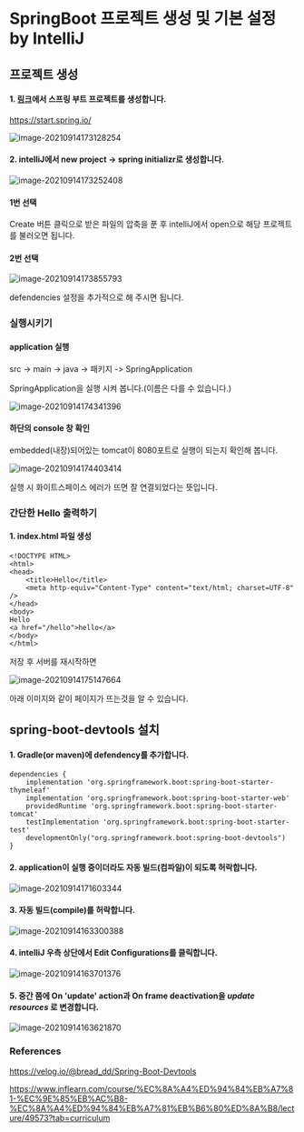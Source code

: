 # SpringBoot 프로젝트 생성 및 기본 설정 by IntelliJ

## 프로젝트 생성

#### 1. [링크](https://start.spring.io/)에서 스프링 부트 프로젝트를 생성합니다.



https://start.spring.io/

![image-20210914173128254](https://raw.githubusercontent.com/KrGil/TIL/main/Projects/springBoot/SpringBoot_createProject_intelliJ.assets/image-20210914173128254.png)

#### 2. intelliJ에서 new project -> spring initializr로 생성합니다.

![image-20210914173252408](SpringBoot_createProject_intelliJ.assets/image-20210914173252408.png)

#### 1번 선택

Create 버튼 클릭으로 받은 파일의 압축을 푼 후 intelliJ에서 open으로 해당 프로젝트를 불러오면 됩니다.

#### 2번 선택

![image-20210914173855793](https://raw.githubusercontent.com/KrGil/TIL/main/Projects/springBoot/SpringBoot_createProject_intelliJ.assets/image-20210914173855793.png)

defendencies 설정을 추가적으로 해 주시면 됩니다.

### 실행시키기

#### application 실행

src -> main -> java -> 패키지 -> <name>SpringApplication

SpringApplication을 실행 시켜 봅니다.(이름은 다를 수 있습니다.)

![image-20210914174341396](SpringBoot_createProject_intelliJ.assets/image-20210914174341396.png)



#### 하단의 console 창 확인

embedded(내장)되어있는 tomcat이 8080포트로 실행이 되는지 확인해 봅니다.

![image-20210914174403414](SpringBoot_createProject_intelliJ.assets/image-20210914174403414.png)

실행 시 화이트스페이스 에러가 뜨면 잘 연결되었다는 뜻입니다.



### 간단한 Hello 출력하기

#### 1. index.html 파일 생성

```
<!DOCTYPE HTML>
<html>
<head>
    <title>Hello</title>
    <meta http-equiv="Content-Type" content="text/html; charset=UTF-8" />
</head>
<body>
Hello
<a href="/hello">hello</a>
</body>
</html>
```

저장 후 서버를 재시작하면

![image-20210914175147664](SpringBoot_createProject_intelliJ.assets/image-20210914175147664.png)

아래 이미지와 같이 페이지가 뜨는것을 알 수 있습니다.




## spring-boot-devtools 설치

#### 1. Gradle(or maven)에 defendency를 추가합니다.

```
dependencies {
	implementation 'org.springframework.boot:spring-boot-starter-thymeleaf'
	implementation 'org.springframework.boot:spring-boot-starter-web'
	providedRuntime 'org.springframework.boot:spring-boot-starter-tomcat'
	testImplementation 'org.springframework.boot:spring-boot-starter-test'
	developmentOnly("org.springframework.boot:spring-boot-devtools")
}
```



#### 2. application이 실행 중이더라도 자동 빌드(컴파일)이 되도록 허락합니다.

![image-20210914171603344](SpringBoot_createProject_intelliJ.assets/image-20210914171603344.png)

#### 3. 자동 빌드(compile)를 허락합니다.

![image-20210914163300388](SpringBoot_createProject_intelliJ.assets/image-20210914163300388.png)

#### 4. intelliJ 우측 상단에서 Edit Configurations를 클릭합니다.

![image-20210914163701376](SpringBoot_createProject_intelliJ.assets/image-20210914163701376.png)

#### 5. 중간 쯤에 On 'update' action과 On frame deactivation을 *update resources* 로 변경합니다.

![image-20210914163621870](SpringBoot_createProject_intelliJ.assets/image-20210914163621870.png)





### References

https://velog.io/@bread_dd/Spring-Boot-Devtools

https://www.inflearn.com/course/%EC%8A%A4%ED%94%84%EB%A7%81-%EC%9E%85%EB%AC%B8-%EC%8A%A4%ED%94%84%EB%A7%81%EB%B6%80%ED%8A%B8/lecture/49573?tab=curriculum
